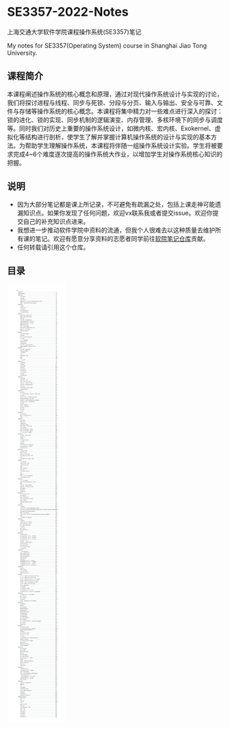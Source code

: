 # SE3357-2022-Notes

上海交通大学软件学院课程操作系统(SE3357)笔记

My notes for SE3357(Operating System) course in Shanghai Jiao Tong University.

## 课程简介
本课程阐述操作系统的核心概念和原理，通过对现代操作系统设计与实现的讨论，我们将探讨进程与线程、同步与死锁、分段与分页、输入与输出、安全与可靠、文件与存储等操作系统的核心概念。本课程将集中精力对一些难点进行深入的探讨：锁的进化、锁的实现、同步机制的逻辑演变、内存管理、多核环境下的同步与调度等。同时我们对历史上重要的操作系统设计，如微内核、宏内核、Exokernel、虚拟化等结构进行剖析，使学生了解并掌握计算机操作系统的设计与实现的基本方法。为帮助学生理解操作系统，本课程将伴随一组操作系统设计实验。学生将被要求完成4~6个难度逐次提高的操作系统大作业，以增加学生对操作系统核心知识的把握。

## 说明

- 因为大部分笔记都是课上所记录，不可避免有疏漏之处，包括上课走神可能遗漏知识点。如果你发现了任何问题，欢迎vx联系我或者提交issue。欢迎你提交自己的补充知识点进来。
- 我想进一步推动软件学院中资料的流通，但我个人很难去以这种质量去维护所有课的笔记。欢迎有愿意分享资料的志愿者同学前往[软院笔记仓库](https://github.com/SJTU-SE/awesome-se-notes)贡献。
- 任何转载请引用这个仓库。

## 目录

![1](README/1.png)
